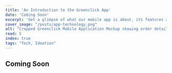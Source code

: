 ```yaml
---
title: 'An Introduction to the Greenclick App'
date: 'Coming Soon'
excerpt: 'Get a glimpse of what our mobile app is about, its features and its development behind the scenes.'
cover_image: "/posts/app-technology.png"
alt: "Cropped Greenclick Mobile Application Mockup showing order details of car rental"
read: 5
index: true
tags: "Tech, Ideation"
---
```


## Coming Soon


